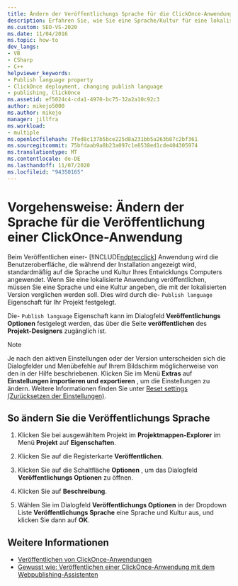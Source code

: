 ```yaml
---
title: Ändern der Veröffentlichungs Sprache für die ClickOnce-Anwendung
description: Erfahren Sie, wie Sie eine Sprache/Kultur für eine lokalisieren-Anwendung in ClickOnce angeben, anstatt die Sprache bzw. Kultur Ihres Entwicklungs Computers zu verwenden.
ms.custom: SEO-VS-2020
ms.date: 11/04/2016
ms.topic: how-to
dev_langs:
- VB
- CSharp
- C++
helpviewer_keywords:
- Publish language property
- ClickOnce deployment, changing publish language
- publishing, ClickOnce
ms.assetid: ef5024c4-cda1-4970-bc75-32a2a10c92c3
author: mikejo5000
ms.author: mikejo
manager: jillfra
ms.workload:
- multiple
ms.openlocfilehash: 7fed8c137b5bce225d8a231bb5a263b87c2bf361
ms.sourcegitcommit: 75bfdaab9a8b23a097c1e8538ed1cde404305974
ms.translationtype: MT
ms.contentlocale: de-DE
ms.lasthandoff: 11/07/2020
ms.locfileid: "94350165"
---
```

# <a name="how-to-change-the-publish-language-for-a-clickonce-application"></a>Vorgehensweise: Ändern der Sprache für die Veröffentlichung einer ClickOnce-Anwendung

Beim Veröffentlichen einer- [!INCLUDE[ndptecclick](../deployment/includes/ndptecclick_md.md)] Anwendung wird die Benutzeroberfläche, die während der Installation angezeigt wird, standardmäßig auf die Sprache und Kultur Ihres Entwicklungs Computers angewendet. Wenn Sie eine lokalisierte Anwendung veröffentlichen, müssen Sie eine Sprache und eine Kultur angeben, die mit der lokalisierten Version verglichen werden soll. Dies wird durch die- `Publish language` Eigenschaft für Ihr Projekt festgelegt.

Die- `Publish language` Eigenschaft kann im Dialogfeld **Veröffentlichungs Optionen** festgelegt werden, das über die Seite **veröffentlichen** des **Projekt-Designers** zugänglich ist.

> [!NOTE]
> Je nach den aktiven Einstellungen oder der Version unterscheiden sich die Dialogfelder und Menübefehle auf Ihrem Bildschirm möglicherweise von den in der Hilfe beschriebenen. Klicken Sie im Menü **Extras** auf **Einstellungen importieren und exportieren** , um die Einstellungen zu ändern. Weitere Informationen finden Sie unter [Reset settings (Zurücksetzen der Einstellungen)](../ide/environment-settings.md#reset-settings).

## <a name="to-change-the-publish-language"></a>So ändern Sie die Veröffentlichungs Sprache

1. Klicken Sie bei ausgewähltem Projekt im **Projektmappen-Explorer** im Menü **Projekt** auf **Eigenschaften**.

2. Klicken Sie auf die Registerkarte **Veröffentlichen**.

3. Klicken Sie auf die Schaltfläche **Optionen** , um das Dialogfeld **Veröffentlichungs Optionen** zu öffnen.

4. Klicken Sie auf **Beschreibung**.

5. Wählen Sie im Dialogfeld **Veröffentlichungs Optionen** in der Dropdown Liste **Veröffentlichungs Sprache** eine Sprache und Kultur aus, und klicken Sie dann auf **OK**.

## <a name="see-also"></a>Weitere Informationen

- [Veröffentlichen von ClickOnce-Anwendungen](../deployment/publishing-clickonce-applications.md)
- [Gewusst wie: Veröffentlichen einer ClickOnce-Anwendung mit dem Webpublishing-Assistenten](../deployment/how-to-publish-a-clickonce-application-using-the-publish-wizard.md)